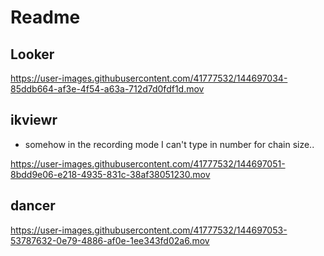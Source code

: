 # Readme

## Looker

https://user-images.githubusercontent.com/41777532/144697034-85ddb664-af3e-4f54-a63a-712d7d0fdf1d.mov


## ikviewr
* somehow in the recording mode I can't type in number for chain size..

https://user-images.githubusercontent.com/41777532/144697051-8bdd9e06-e218-4935-831c-38af38051230.mov


## dancer


https://user-images.githubusercontent.com/41777532/144697053-53787632-0e79-4886-af0e-1ee343fd02a6.mov

